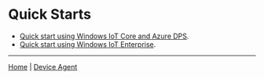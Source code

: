 # Quick Starts

- [Quick start using Windows IoT Core and Azure DPS](quick-start-iot-core.md).
- [Quick start using Windows IoT Enterprise](quick-start-iot-enterprise.md).

----

[Home](../../README.md) | [Device Agent](device-agent.md)
